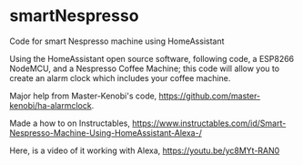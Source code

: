 # smartNespresso
Code for smart Nespresso machine using HomeAssistant

Using the HomeAssistant open source software, following code, a ESP8266 NodeMCU, and a Nespresso Coffee Machine; this code will allow you to create an alarm clock which includes your coffee machine.

Major help from Master-Kenobi's code,
https://github.com/master-kenobi/ha-alarmclock.

Made a how to on Instructables,
https://www.instructables.com/id/Smart-Nespresso-Machine-Using-HomeAssistant-Alexa-/

Here, is a video of it working with Alexa,
https://youtu.be/yc8MYt-RAN0

